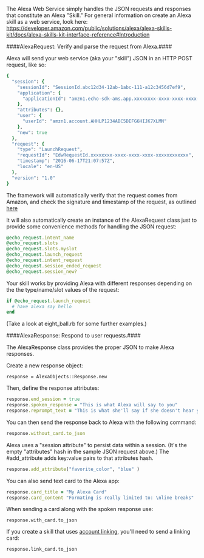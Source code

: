 The Alexa Web Service simply handles the JSON requests and responses that constitute an Alexa "Skill."
For general information on create an Alexa skill as a web service, look here:
https://developer.amazon.com/public/solutions/alexa/alexa-skills-kit/docs/alexa-skills-kit-interface-reference#Introduction



####AlexaRequest: Verify and parse the request from Alexa.####

Alexa will send your web service (aka your "skill") JSON in an HTTP POST request, like so:

````Ruby
{
  "session": {
    "sessionId": "SessionId.abc12d34-12ab-1abc-111-a12c3456d7ef9",
    "application": {
      "applicationId": "amzn1.echo-sdk-ams.app.xxxxxxxx-xxxx-xxxx-xxxx-xxxxxxxxxxxx"
    },
    "attributes": {},
    "user": {
      "userId": "amzn1.account.AHHLP1234ABC5DEFG6HIJK7XLMN"
    },
    "new": true
  },
  "request": {
    "type": "LaunchRequest",
    "requestId": "EdwRequestId.xxxxxxxx-xxxx-xxxx-xxxx-xxxxxxxxxxxx",
    "timestamp": "2016-06-17T21:07:57Z",
    "locale": "en-US"
  },
  "version": "1.0"
}
````

The framework will automatically verify that the request comes from Amazon, and check the signature and timestamp of the request, as outlined [here]('https://developer.amazon.com/public/solutions/alexa/alexa-skills-kit/docs/developing-an-alexa-skill-as-a-web-service') 

It will also automatically create an instance of the AlexaRequest class just to provide some convenience methods for handling the JSON request:

````Ruby
@echo_request.intent_name 
@echo_request.slots
@echo_request.slots.myslot
@echo_request.launch_request
@echo_request.intent_request
@echo_request.session_ended_request
@echo_request.session_new?
````

Your skill works by providing Alexa with different responses depending on the the type/name/slot values of the request: 

````Ruby
if @echo_request.launch_request
  # have alexa say hello
end
````

(Take a look at eight_ball.rb for some further examples.)




####AlexaResponse:  Respond to user requests.####

The AlexaResponse class provides the proper JSON to make Alexa responses.

Create a new response object:

````response = AlexaObjects::Response.new````

Then, define the response attributes:

````Ruby
response.end_session = true
response.spoken_response = "This is what Alexa will say to you"
response.reprompt_text = "This is what she'll say if she doesn't hear your response the first time."
````

You can then send the response back to Alexa with the following command:


````Ruby
response.without_card.to_json
````


Alexa uses a "session attribute" to persist data within a session. (It's the empty "attributes" hash in the sample JSON request above.) The #add_attribute adds key:value pairs to that attributes hash.



````Ruby
response.add_attribute("favorite_color", "blue" )
````

You can also send text card to the Alexa app:

````Ruby
response.card_title = "My Alexa Card"
response.card_content "Formating is really limited to: \nline breaks"
````

When sending a card along with the spoken response use:

````
response.with_card.to_json
````

If you create a skill that uses [account linking](https://developer.amazon.com/public/solutions/alexa/alexa-skills-kit/docs/linking-an-alexa-user-with-a-user-in-your-system), you'll need to send a linking card:

````
response.link_card.to_json
````



